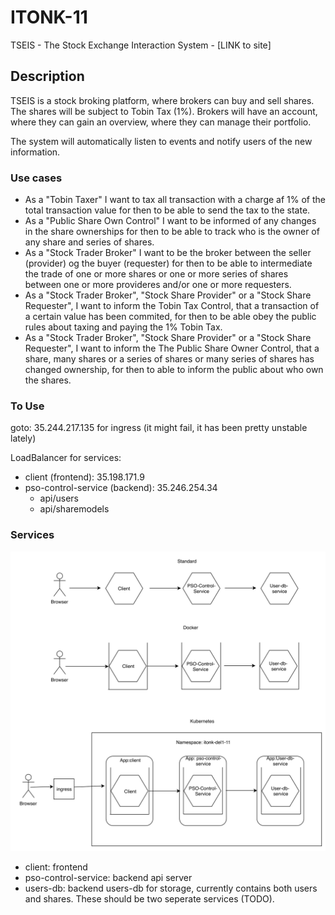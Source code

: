 # ITONK-11

TSEIS - The Stock Exchange Interaction System - [LINK to site]

## Description

TSEIS is a stock broking platform, where brokers can buy and sell shares. The shares will be subject to Tobin Tax (1%). Brokers will have an account, where they can gain an overview, where they can manage their portfolio.

The system will automatically listen to events and notify users of the new information.

### Use cases

- As a "Tobin Taxer" I want to tax all transaction with a charge af 1%  of the total transaction value for then to be able to send the tax to the state.
- As a "Public Share Own Control" I want to be informed of any changes in the share ownerships  for then to be able to track who is the owner of any share and series of shares.
- As a "Stock Trader Broker" I want to be the broker between the seller (provider) og the buyer (requester) for then to be able to intermediate the  trade of one or more  shares or one or more series of shares between one or more provideres and/or one or more requesters.
- As a "Stock Trader Broker", "Stock Share Provider" or a "Stock Share Requester", I want to inform the Tobin Tax Control, that a transaction of a certain value has been commited, for then to be able obey the public rules about taxing and paying the 1% Tobin Tax.
- As a "Stock Trader Broker", "Stock Share Provider" or a "Stock Share Requester", I want to inform the The Public Share Owner Control, that a share, many shares or a series of shares or many series of shares has changed ownership, for then to able to inform the public about who own the shares.

### To Use

goto: 35.244.217.135 for ingress (it might fail, it has been pretty unstable lately)

LoadBalancer for services:
- client (frontend): 35.198.171.9
- pso-control-service (backend): 35.246.254.34
  - api/users
  - api/sharemodels

### Services

![ServicesOverview](documentation/diagrams/ServicesOverview.png)

- client: frontend
- pso-control-service: backend api server
- users-db: backend users-db for storage, currently contains both users and shares. These should be two seperate services (TODO).

